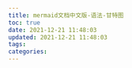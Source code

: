 ```yaml
---
title: mermaid文档中文版-语法-甘特图
toc: true
date: 2021-12-21 11:48:03
updated: 2021-12-21 11:48:03
tags:
categories:
---
```

